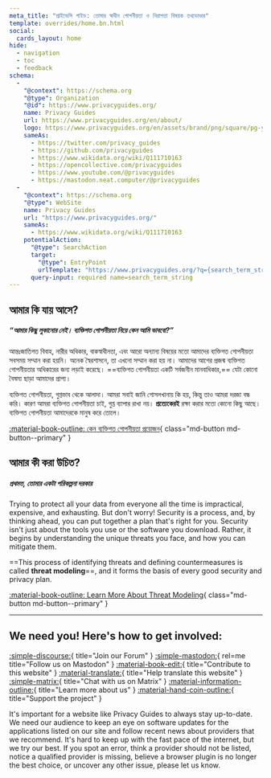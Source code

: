 ```yaml
---
meta_title: "প্রাইভেসি গাইড: তোমার স্বাধীন গোপনীয়তা ও নিরাপত্তা বিষয়ক তথ্যভাণ্ডার"
template: overrides/home.bn.html
social:
  cards_layout: home
hide:
  - navigation
  - toc
  - feedback
schema:
  - 
    "@context": https://schema.org
    "@type": Organization
    "@id": https://www.privacyguides.org/
    name: Privacy Guides
    url: https://www.privacyguides.org/en/about/
    logo: https://www.privacyguides.org/en/assets/brand/png/square/pg-yellow.png
    sameAs:
      - https://twitter.com/privacy_guides
      - https://github.com/privacyguides
      - https://www.wikidata.org/wiki/Q111710163
      - https://opencollective.com/privacyguides
      - https://www.youtube.com/@privacyguides
      - https://mastodon.neat.computer/@privacyguides
  - 
    "@context": https://schema.org
    "@type": WebSite
    name: Privacy Guides
    url: "https://www.privacyguides.org/"
    sameAs:
      - https://www.wikidata.org/wiki/Q111710163
    potentialAction:
      "@type": SearchAction
      target:
        "@type": EntryPoint
        urlTemplate: "https://www.privacyguides.org/?q={search_term_string}"
      query-input: required name=search_term_string
---
```


<!-- markdownlint-disable-next-line -->
## আমার কি যায় আসে?

##### “আমার কিছু লুকানোর নেই। ব্যক্তিগত গোপনীয়তা নিয়ে কেন আমি ভাববো?”

আন্তঃজাতিগত বিবাহ, নারীর অধিকার, বাকস্বাধীনতা, এবং আরো অন্যান্য বিষয়ের মতো আমাদের ব্যক্তিগত গোপনীয়তা সবসময় সম্মান করা হয়নি। অনেক স্বৈরশাসনে, তা এখনো সম্মান করা হয় না। আমাদের আগের প্রজন্ম ব্যক্তিগত গোপনীয়তার অধিকারের জন্য লড়াই করেছে। ==ব্যক্তিগত গোপনীয়তা একটি সর্বজনীন মানবাধিকার,== যেটা কোনো বৈষম্য ছাড়া আমাদের প্রাপ্য।

ব্যক্তিগত গোপনীয়তা, গুপ্তভাব থেকে আলাদা। আমরা সবাই জানি গোসলখানায় কি হয়, কিন্তু তাও আমরা দরজা বন্ধ করি। কারণ আমরা ব্যক্তিগত গোপনীয়তা চাই, গুপ্ত ব্যাপার রাখা নয়। **প্রত্যেকেরই** রক্ষা করার মতো কোনো কিছু আছে। ব্যক্তিগত গোপনীয়তা আমাদেরকে মানুষ করে তোলে।

[:material-book-outline: কেন ব্যক্তিগত গোপনীয়তা প্রয়োজন](basics/why-privacy-matters.md){ class="md-button md-button--primary" }

## আমার কী করা উচিত?

##### প্রথমত, তোমার একটা পরিকল্পনা দরকার

Trying to protect all your data from everyone all the time is impractical, expensive, and exhausting. But don't worry! Security is a process, and, by thinking ahead, you can put together a plan that's right for you. Security isn't just about the tools you use or the software you download. Rather, it begins by understanding the unique threats you face, and how you can mitigate them.

==This process of identifying threats and defining countermeasures is called **threat modeling**==, and it forms the basis of every good security and privacy plan.

[:material-book-outline: Learn More About Threat Modeling](basics/threat-modeling.md){ class="md-button md-button--primary" }

---

## We need you! Here's how to get involved:

[:simple-discourse:](https://discuss.privacyguides.net){ title="Join our Forum" }
[:simple-mastodon:](https://mastodon.neat.computer/@privacyguides){ rel=me title="Follow us on Mastodon" }
[:material-book-edit:](https://github.com/privacyguides/privacyguides.org){ title="Contribute to this website" }
[:material-translate:](https://matrix.to/#/#pg-i18n:aragon.sh){ title="Help translate this website" }
[:simple-matrix:](https://matrix.to/#/#privacyguides:matrix.org){ title="Chat with us on Matrix" }
[:material-information-outline:](about/index.md){ title="Learn more about us" }
[:material-hand-coin-outline:](about/donate.md){ title="Support the project" }

It's important for a website like Privacy Guides to always stay up-to-date. We need our audience to keep an eye on software updates for the applications listed on our site and follow recent news about providers that we recommend. It's hard to keep up with the fast pace of the internet, but we try our best. If you spot an error, think a provider should not be listed, notice a qualified provider is missing, believe a browser plugin is no longer the best choice, or uncover any other issue, please let us know.
